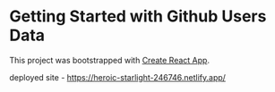 # Getting Started with Github Users Data

This project was bootstrapped with [Create React App](https://github.com/facebook/create-react-app).

deployed  site - https://heroic-starlight-246746.netlify.app/
